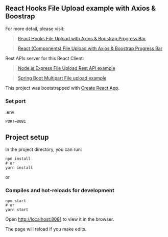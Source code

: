 ## React Hooks File Upload example with Axios & Boostrap

For more detail, please visit:

> [React Hooks File Upload with Axios & Boostrap Progress Bar](https://bezkoder.com/react-hooks-file-upload/)

> [React (Components) File Upload with Axios & Boostrap Progress Bar](https://bezkoder.com/react-file-upload-axios/)

Rest APIs server for this React Client:
> [Node.js Express File Upload Rest API example](https://bezkoder.com/node-js-express-file-upload/)

> [Spring Boot Multipart File upload example](https://bezkoder.com/spring-boot-file-upload/)

This project was bootstrapped with [Create React App](https://github.com/facebook/create-react-app).

### Set port
.env
```
PORT=8081
```

## Project setup

In the project directory, you can run:

```
npm install
# or
yarn install
```

or

### Compiles and hot-reloads for development

```
npm start
# or
yarn start
```

Open [http://localhost:8081](http://localhost:8081) to view it in the browser.

The page will reload if you make edits.
